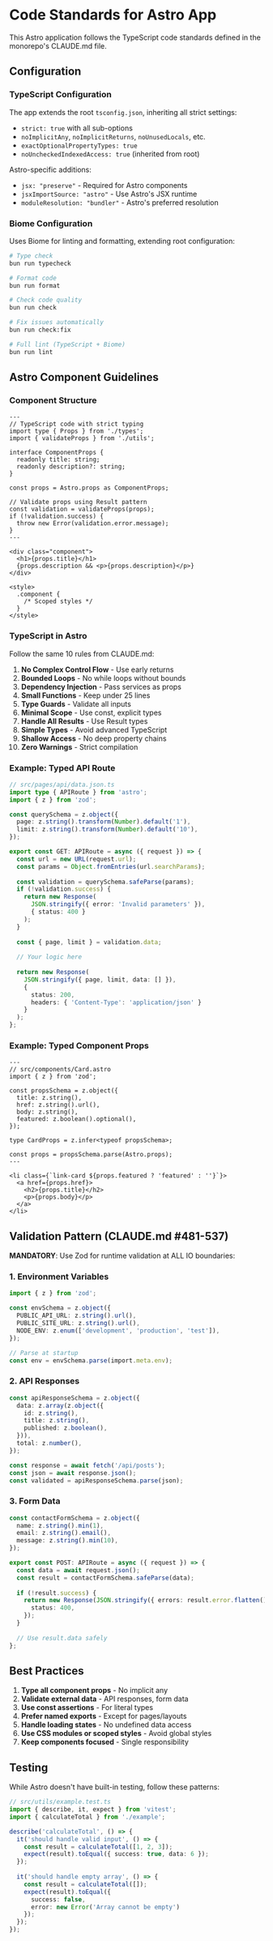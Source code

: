 # Code Standards for Astro App

This Astro application follows the TypeScript code standards defined in the monorepo's CLAUDE.md file.

## Configuration

### TypeScript Configuration

The app extends the root `tsconfig.json`, inheriting all strict settings:
- `strict: true` with all sub-options
- `noImplicitAny`, `noImplicitReturns`, `noUnusedLocals`, etc.
- `exactOptionalPropertyTypes: true`
- `noUncheckedIndexedAccess: true` (inherited from root)

Astro-specific additions:
- `jsx: "preserve"` - Required for Astro components
- `jsxImportSource: "astro"` - Use Astro's JSX runtime
- `moduleResolution: "bundler"` - Astro's preferred resolution

### Biome Configuration

Uses Biome for linting and formatting, extending root configuration:

```bash
# Type check
bun run typecheck

# Format code
bun run format

# Check code quality
bun run check

# Fix issues automatically
bun run check:fix

# Full lint (TypeScript + Biome)
bun run lint
```

## Astro Component Guidelines

### Component Structure
```astro
---
// TypeScript code with strict typing
import type { Props } from './types';
import { validateProps } from './utils';

interface ComponentProps {
  readonly title: string;
  readonly description?: string;
}

const props = Astro.props as ComponentProps;

// Validate props using Result pattern
const validation = validateProps(props);
if (!validation.success) {
  throw new Error(validation.error.message);
}
---

<div class="component">
  <h1>{props.title}</h1>
  {props.description && <p>{props.description}</p>}
</div>

<style>
  .component {
    /* Scoped styles */
  }
</style>
```

### TypeScript in Astro

Follow the same 10 rules from CLAUDE.md:

1. **No Complex Control Flow** - Use early returns
2. **Bounded Loops** - No while loops without bounds
3. **Dependency Injection** - Pass services as props
4. **Small Functions** - Keep under 25 lines
5. **Type Guards** - Validate all inputs
6. **Minimal Scope** - Use const, explicit types
7. **Handle All Results** - Use Result types
8. **Simple Types** - Avoid advanced TypeScript
9. **Shallow Access** - No deep property chains
10. **Zero Warnings** - Strict compilation

### Example: Typed API Route

```typescript
// src/pages/api/data.json.ts
import type { APIRoute } from 'astro';
import { z } from 'zod';

const querySchema = z.object({
  page: z.string().transform(Number).default('1'),
  limit: z.string().transform(Number).default('10'),
});

export const GET: APIRoute = async ({ request }) => {
  const url = new URL(request.url);
  const params = Object.fromEntries(url.searchParams);
  
  const validation = querySchema.safeParse(params);
  if (!validation.success) {
    return new Response(
      JSON.stringify({ error: 'Invalid parameters' }), 
      { status: 400 }
    );
  }
  
  const { page, limit } = validation.data;
  
  // Your logic here
  
  return new Response(
    JSON.stringify({ page, limit, data: [] }),
    { 
      status: 200,
      headers: { 'Content-Type': 'application/json' }
    }
  );
};
```

### Example: Typed Component Props

```astro
---
// src/components/Card.astro
import { z } from 'zod';

const propsSchema = z.object({
  title: z.string(),
  href: z.string().url(),
  body: z.string(),
  featured: z.boolean().optional(),
});

type CardProps = z.infer<typeof propsSchema>;

const props = propsSchema.parse(Astro.props);
---

<li class={`link-card ${props.featured ? 'featured' : ''}`}>
  <a href={props.href}>
    <h2>{props.title}</h2>
    <p>{props.body}</p>
  </a>
</li>
```

## Validation Pattern (CLAUDE.md #481-537)

**MANDATORY**: Use Zod for runtime validation at ALL IO boundaries:

### 1. Environment Variables
```typescript
import { z } from 'zod';

const envSchema = z.object({
  PUBLIC_API_URL: z.string().url(),
  PUBLIC_SITE_URL: z.string().url(),
  NODE_ENV: z.enum(['development', 'production', 'test']),
});

// Parse at startup
const env = envSchema.parse(import.meta.env);
```

### 2. API Responses
```typescript
const apiResponseSchema = z.object({
  data: z.array(z.object({
    id: z.string(),
    title: z.string(),
    published: z.boolean(),
  })),
  total: z.number(),
});

const response = await fetch('/api/posts');
const json = await response.json();
const validated = apiResponseSchema.parse(json);
```

### 3. Form Data
```typescript
const contactFormSchema = z.object({
  name: z.string().min(1),
  email: z.string().email(),
  message: z.string().min(10),
});

export const POST: APIRoute = async ({ request }) => {
  const data = await request.json();
  const result = contactFormSchema.safeParse(data);
  
  if (!result.success) {
    return new Response(JSON.stringify({ errors: result.error.flatten() }), {
      status: 400,
    });
  }
  
  // Use result.data safely
};
```

## Best Practices

1. **Type all component props** - No implicit any
2. **Validate external data** - API responses, form data
3. **Use const assertions** - For literal types
4. **Prefer named exports** - Except for pages/layouts
5. **Handle loading states** - No undefined data access
6. **Use CSS modules or scoped styles** - Avoid global styles
7. **Keep components focused** - Single responsibility

## Testing

While Astro doesn't have built-in testing, follow these patterns:

```typescript
// src/utils/example.test.ts
import { describe, it, expect } from 'vitest';
import { calculateTotal } from './example';

describe('calculateTotal', () => {
  it('should handle valid input', () => {
    const result = calculateTotal([1, 2, 3]);
    expect(result).toEqual({ success: true, data: 6 });
  });
  
  it('should handle empty array', () => {
    const result = calculateTotal([]);
    expect(result).toEqual({ 
      success: false, 
      error: new Error('Array cannot be empty') 
    });
  });
});
```